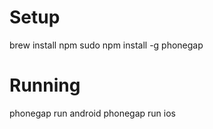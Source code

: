 Setup
=====

brew install npm
sudo npm install -g phonegap

Running
=======

phonegap run android
phonegap run ios
